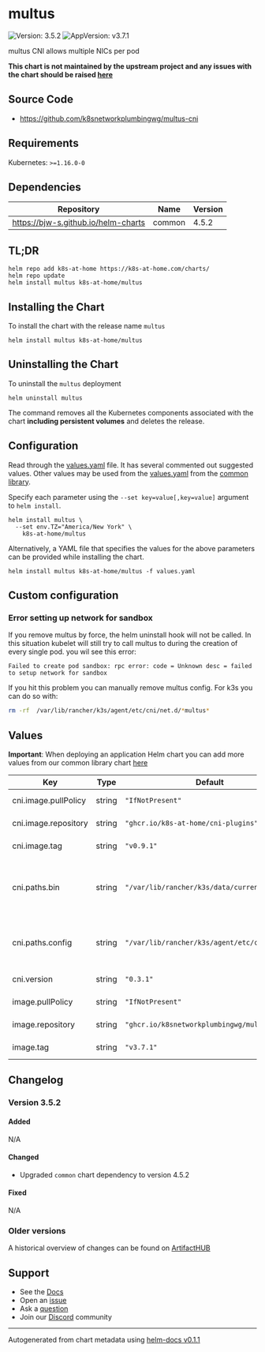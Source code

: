# multus

![Version: 3.5.2](https://img.shields.io/badge/Version-3.5.2-informational?style=flat-square) ![AppVersion: v3.7.1](https://img.shields.io/badge/AppVersion-v3.7.1-informational?style=flat-square)

multus CNI allows multiple NICs per pod

**This chart is not maintained by the upstream project and any issues with the chart should be raised [here](https://github.com/k8s-at-home/charts/issues/new/choose)**

## Source Code

* <https://github.com/k8snetworkplumbingwg/multus-cni>

## Requirements

Kubernetes: `>=1.16.0-0`

## Dependencies

| Repository | Name | Version |
|------------|------|---------|
| https://bjw-s.github.io/helm-charts | common | 4.5.2 |

## TL;DR

```console
helm repo add k8s-at-home https://k8s-at-home.com/charts/
helm repo update
helm install multus k8s-at-home/multus
```

## Installing the Chart

To install the chart with the release name `multus`

```console
helm install multus k8s-at-home/multus
```

## Uninstalling the Chart

To uninstall the `multus` deployment

```console
helm uninstall multus
```

The command removes all the Kubernetes components associated with the chart **including persistent volumes** and deletes the release.

## Configuration

Read through the [values.yaml](./values.yaml) file. It has several commented out suggested values.
Other values may be used from the [values.yaml](https://github.com/k8s-at-home/library-charts/tree/main/charts/stable/common/values.yaml) from the [common library](https://github.com/k8s-at-home/library-charts/tree/main/charts/stable/common).

Specify each parameter using the `--set key=value[,key=value]` argument to `helm install`.

```console
helm install multus \
  --set env.TZ="America/New York" \
    k8s-at-home/multus
```

Alternatively, a YAML file that specifies the values for the above parameters can be provided while installing the chart.

```console
helm install multus k8s-at-home/multus -f values.yaml
```

## Custom configuration

### Error setting up network for sandbox

If you remove multus by force, the helm uninstall hook will not
be called. In this situation kubelet will still try to call
multus to during the creation of every single pod. you wil see
this error:

```
Failed to create pod sandbox: rpc error: code = Unknown desc = failed to setup network for sandbox
```

If you hit this problem you can manually remove multus config.
For k3s you can do so with:

```sh
rm -rf  /var/lib/rancher/k3s/agent/etc/cni/net.d/*multus*
```

## Values

**Important**: When deploying an application Helm chart you can add more values from our common library chart [here](https://github.com/k8s-at-home/library-charts/tree/main/charts/stable/common)

| Key | Type | Default | Description |
|-----|------|---------|-------------|
| cni.image.pullPolicy | string | `"IfNotPresent"` | CNI installer pull policy |
| cni.image.repository | string | `"ghcr.io/k8s-at-home/cni-plugins"` | CNI installer repostory |
| cni.image.tag | string | `"v0.9.1"` | CNI installer tag |
| cni.paths.bin | string | `"/var/lib/rancher/k3s/data/current/bin"` | CNI plugin binaries folder for k3s. Change to `/opt/cni/bin` for non k3s |
| cni.paths.config | string | `"/var/lib/rancher/k3s/agent/etc/cni/net.d"` | CNI config folder for k3s. Change to `/etc/cni/net.d` for non k3s |
| cni.version | string | `"0.3.1"` | CNI interface version |
| image.pullPolicy | string | `"IfNotPresent"` | multus installer pull policy |
| image.repository | string | `"ghcr.io/k8snetworkplumbingwg/multus-cni"` | multus installer repostory |
| image.tag | string | `"v3.7.1"` | multus installer tag |

## Changelog

### Version 3.5.2

#### Added

N/A

#### Changed

* Upgraded `common` chart dependency to version 4.5.2

#### Fixed

N/A

### Older versions

A historical overview of changes can be found on [ArtifactHUB](https://artifacthub.io/packages/helm/k8s-at-home/multus?modal=changelog)

## Support

- See the [Docs](https://docs.k8s-at-home.com/our-helm-charts/getting-started/)
- Open an [issue](https://github.com/k8s-at-home/charts/issues/new/choose)
- Ask a [question](https://github.com/k8s-at-home/organization/discussions)
- Join our [Discord](https://discord.gg/sTMX7Vh) community

----------------------------------------------
Autogenerated from chart metadata using [helm-docs v0.1.1](https://github.com/k8s-at-home/helm-docs/releases/v0.1.1)
